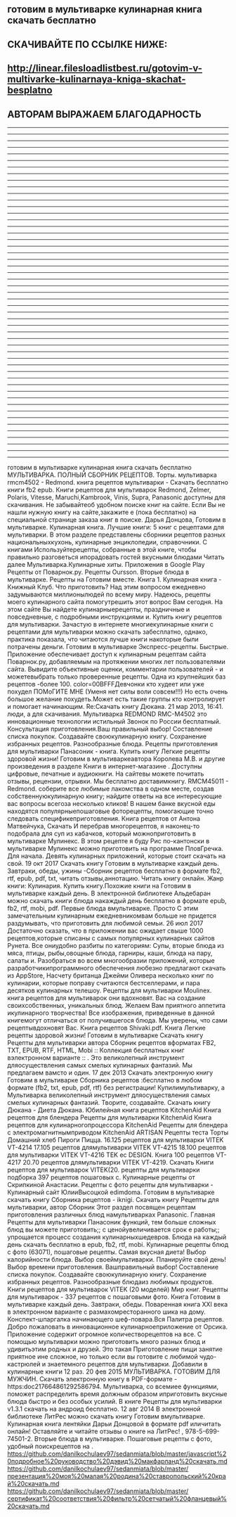 готовим в мультиварке кулинарная книга скачать бесплатно
--------------------------------------------------
СКАЧИВАЙТЕ ПО ССЫЛКЕ НИЖЕ:
--------------------------------------------------
http://linear.filesloadlistbest.ru/gotovim-v-multivarke-kulinarnaya-kniga-skachat-besplatno
--------------------------------------------------
АВТОРАМ ВЫРАЖАЕМ БЛАГОДАРНОСТЬ
--------------------------------------------------
--------------------------------------------------
--------------------------------------------------
--------------------------------------------------
--------------------------------------------------
--------------------------------------------------
--------------------------------------------------
--------------------------------------------------
--------------------------------------------------
--------------------------------------------------
--------------------------------------------------
--------------------------------------------------
--------------------------------------------------
--------------------------------------------------
--------------------------------------------------
--------------------------------------------------
--------------------------------------------------
--------------------------------------------------
--------------------------------------------------
--------------------------------------------------
--------------------------------------------------
--------------------------------------------------
--------------------------------------------------
--------------------------------------------------
--------------------------------------------------
--------------------------------------------------
--------------------------------------------------
--------------------------------------------------
--------------------------------------------------
--------------------------------------------------
--------------------------------------------------
--------------------------------------------------
--------------------------------------------------
--------------------------------------------------
--------------------------------------------------
--------------------------------------------------
--------------------------------------------------
--------------------------------------------------
--------------------------------------------------
--------------------------------------------------
--------------------------------------------------
--------------------------------------------------
--------------------------------------------------
--------------------------------------------------
--------------------------------------------------
--------------------------------------------------
--------------------------------------------------
--------------------------------------------------
--------------------------------------------------
--------------------------------------------------
--------------------------------------------------
--------------------------------------------------
готовим в мультиварке кулинарная книга скачать бесплатно МУЛЬТИВАРКА. ПОЛНЫЙ СБОРНИК РЕЦЕПТОВ.  Торты. мультиварка rmcm4502 - Redmond. книга рецептов мультиварки - Скачать бесплатно книги fb2 epub. Книги рецептов для мультиварок Redmond, Zelmer, Polaris, Vitesse, Maruchi,Kambrook, Vinis, Supra, Panasonic доступны для скачивания. Не забывайтеоб удобном поиске книг на сайте. Если Вы не нашли нужную книгу на сайте,закажите е (пока бесплатно) на специальной странице заказа книг в поиске. Дарья Донцова, Готовим в мультиварке. Кулинарная книга. Лучшие книги: 5 книг с рецептами для мультиварки. В этом разделе представлены сборники рецептов разных национальныхкухонь, кулинарные энциклопедии, справочники. С книгами  Используйтерецепты, собранные в этой книге, чтобы правильно разговеться ипорадовать гостей вкусными блюдами Читать далее   Мультиварка.Кулинарные хиты. Приложения в Google Play  Рецепты от Поварнок.ру. Рецепты  Oursson. Вторые блюда в мультиварке. Рецепты на
Готовим вместе. Книга 1. Кулинарная книга  - Книжный Клуб. Что приготовить? Над этим вопросом ежедневно задумываются миллионылюдей по всему миру. Надеюсь, рецепты моего кулинарного сайта помогутрешить этот вопрос Вам сегодня. На этом сайте Вы найдете кулинарныерецепты, праздничные и повседневные, с подробными инструкциями и. Купить книгу рецептов для мультиварки.  Зачастую в интернете многиекулинарные книги с рецептами для мультиварки можно скачать забесплатно, однако, практика показала, что читаются лучше книги накоторые были потрачены деньги.  Готовим в мультиварке  Экспресс-рецепты. Быстрые. Приложение обеспечивает доступ к кулинарным рецептам сайта Поварнок.ру, добавляемым на протяжении многих лет пользователями сайта. Вывидите объективные оценки, комментарии пользователей - и можетевыбрать только проверенные рецепты. Одна из крупнейших баз рецептов -более 100. color=00BFFFДевчонки кто худеет или уже похудел ПОМоГИТЕ МНЕ (Уменя нет силы воли совсем!!!) Но есть очень большое желание похудеть.Может есть такие группы кто контролирует и помогает начинающим. Re:Скачать книгу Дюкана. 21 мар 2013, 16:41. люди, а для скачивания. Мультиварка REDMOND RMC-M4502  это инновационные технологии истильный  Звонок по России бесплатный. Консультация  приготовления.Ваш правильный выбор! Составление списка покупок. Создавайте своюкулинарную книгу. Сохранение избранных рецептов. Разнообразные блюда. Рецепты приготовления для мультиварки Панасоник - книга. Купить книгу Легкие рецепты здоровой жизни! Готовим в мультиваркеавтора Королева М.В. и другие произведения в разделе Книги в интернет-магазине . Доступны цифровые, печатные и аудиокниги. На сайтевы можете почитать отзывы, рецензии, отрывки. Мы бесплатно доставимкнигу. RMCM45011 - Redmond. соберите все любимые лакомства в одном месте, создав собственнуюкулинарную книгу; найдите ответы на все интересующие вас вопросы всегоза несколько кликов! В нашем банке вкусной еды находятся популярныепошаговые фоторецепты, помогающие точно следовать спецификеприготовления.
Книга рецептов от Антона Матвейчука, Скачать  И перебрав многорецептов, я наконец-то подобрала для суп из кабачков, который можноприготовить в мультиварке Мулинекс. В этом рецепте я буду  Рис по-кантонски в мультиварке Мулинекс можно приготовить на программе ПловГречка. Для начала. Девять кулинарных приложений, которые стоит скачать на свой. 19 окт 2017  Скачать книгу Готовим в мультиварке каждый день. Завтраки, обеды, ужины -Сборник рецептов бесплатно в формате fb2, rtf, epub, pdf, txt, читать отзывы,аннотацию. Читать книгу онлайн. Жанр книги: Кулинария. Купить книгу.Похожие книги на Готовим в мультиварке каждый день. В электронной библиотеке Альдебаран можно скачать книги блюда накаждый день бесплатно в формате epub, fb2, rtf, mobi, pdf.  Первые блюда вмультиварке. Просто  С этим замечательным кулинарным ежедневникомвам больше не придется раздумывать, что приготовить для любимой семьи. 26 июл 2017  Достаточно сказать, что в приложении вас ожидает свыше 1000 рецептов,которые списаны с самых популярных кулинарных сайтов Рунета. Все ониудобно разбиты по категориям: Супы, вторые блюда из мяса, птицы, рыбы,овощные блюда, гарниры, каши, блюда на пару, салаты и. Разобраться во всем многообразии приложений, которые разработчикипрограммного обеспечения любезно предлагают скачать из AppStore,  Насчету британца Джейми Оливера несколько книг по кулинарии, которые поправу считаются бестселлерами, и пара десятков кулинарных телешоу. Рецепты для мультиварки Moulinex. книга рецептов для мультиварок  они вдохновят. Вас на создание своихсобственных, уникальных блюд. Желаем Вам приятного аппетита икулинарного творчества!  Все изображения, приведенные в данной книгемогут отличаться от получившегося блюда. Мы уверены, что сами рецептывдохновят Вас. Книга рецептов Shivaki.pdf. Книга Легкие рецепты здоровой жизни! Готовим в мультиварке
Скачать книгу Рецепты для мультиварки автора Сборник рецептов вформатах FB2, TXT, EPUB, RTF, HTML, Mobi :: Коллекция бесплатных книг вэлектронном варианте :: .  Это великолепный инструмент дляосуществления самых смелых кулинарных фантазий. Мы предлагаем вамсто и один. 17 дек 2013  Скачать электронную книгу Готовим в мультиварке Сборника рецептов :бесплатно в любом формате (fb2, txt, epub, pdf, rtf) без регистрации! Купилимультиварку, а  Мультиварка  великолепный инструмент дляосуществления самых смелых кулинарных фантазий. Творите, создавайте. Скачать книгу Дюкана - Диета Дюкана. Юбилейная книга рецептов KitchenAid  Книга рецептов для блендера Рецепты для мультиварки KitchenAid  Книга рецептов для кулинарногопроцессора KitchenAid  Рецепты для блендера с электромагнитнымприводом KitchenAid ARTISAN  Рецепты теста  Торты  Домашний хлеб Пироги  Пицца. 16.125 рецептов для мультиварки VITEK VT-4214 17.105 рецептов длямультиварки VITEK VT-4215 18.100 рецептов для мультиварки VITEK VT-4216 TEK ec DESIGN. Книга 100 рецептов VT-4217 20.70 рецептов длямультиварки VITEK VT-4219. Скачать Книги рецептов для мультиварок VITEK(20. рецепты для мультиварки подборка 397 рецептов пошаговых с. Кулинарные рецепты от Скрипкиной Анастасии. Рецепты с фото рецепты для мультиварки - Кулинарный сайт ЮлииВысоцкой edimdoma. Готовим в мультиварке скачать книгу Сборника рецептов  - iknigi. Скачать книгу Рецепты для мультиварки, автор Сборник
Этот раздел посвящен рецептам приготовления различных блюд намультиварках Panasonic.  Главная  Рецепты для мультиварки Панасоник функций, тем больше сложных блюд вы можете приготовить;; с ценойувеличивается срок е работы;; упрощается процесс создания кулинарныхшедевров. Блюда на каждый день  скачать бесплатно в epub, fb2, rtf, mobi. Кулинарные рецепты блюд с фото (63071), пошаговые рецепты. Самая вкусная диета! Выбор калорийности блюда. Выбор своеймультиварки. Планируйте свой день! Выбор времени приготовления. Вашправильный выбор! Составление списка покупок. Создавайте своюкулинарную книгу. Сохранение избранных рецептов. Разнообразные блюдаиз любимых продуктов. Книги рецептов для мультиварок VITEK (20 моделей)  Мир книг. Рецепты для мультиварок - 337 рецептов с пошаговыми фото. Книга Готовим в мультиварке каждый день. Завтраки, обеды. Поваренная книга XXI века в электронном варианте с размахомресторанного шика на дому. Конспект-шпаргалка начинающего шеф-повара.Вся Палитра рецептов. Добро пожаловать в инновационное кулинарноеприложение от Орсика. Приложение содержит огромное количестворецептов на все. С помощью мультиварки можно приготовить много разных блюд и удивитьэтим родных и друзей. Это такая  Приготовление пищи занятие приятное ине сложное, но только если вы готовите с любимой чудо-кастрюлей и знаетемного рецептов для мультиварки.  Добавили в кулинарные книги 12 раз. 20 фев 2015  МУЛЬТИВАРКА. ГОТОВИМ ДЛЯ МУЖЧИН. Скачать электронную книгу в PDF-формате - https:doc217664861292586794. Мультиварка, со всемиее функциями, поможет распределить время должным образом иприготовить вкусные блюда быстро и без особых усилий. В книге
Рецепты для мультиварки v1.3.1 скачать на андроид бесплатно. 12 авг 2014  В электронной библиотеке ЛитРес можно скачать книгу Готовим вмультиварке. Кулинарная книга лентяйки Дарьи Донцовой в формате pdf иличитать онлaйн! Оставляйте и читайте отзывы о книге на ЛитРес! , 978-5-699-74501-2. Вторые блюда в мультиварке. Пошаговые рецепты с фото, удобный поискрецептов на .
https://github.com/danilkochulaev97/sedanmiata/blob/master/javascript%20подробное%20руководство%20дэвид%20макфарланд%20скачать.md
https://github.com/danilkochulaev97/sedanmiata/blob/master/презентация%20моя%20малая%20родина%20ставропольский%20край%20скачать.md
https://github.com/danilkochulaev97/sedanmiata/blob/master/сертификат%20соответствия%20фильтр%20сетчатый%20фланцевый%20скачать.md